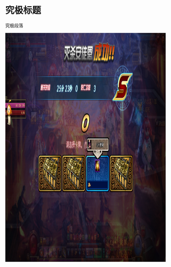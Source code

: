 ﻿<html>
<head>
<title> The First Page</title>
<base href="http://www.wenlovemin.com/" target="_blank">
</head>
<body>
<h1>究极标题</h1>
 <p>究极段落</p>
<p> <img src="/one.png" width="1280" height="720"/></p>
</body>
</html>
